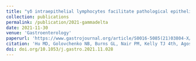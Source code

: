 ```yaml
---
title: "γδ intraepithelial lymphocytes facilitate pathological epithelial cell shedding via CD103-mediated granzyme release."
collection: publications
permalink: /publication/2021-gammadelta
date: 2021-11-30
venue: 'Gastroenterology'
paperurl: 'https://www.gastrojournal.org/article/S0016-5085(21)03804-X/fulltext'
citation: 'Hu MD, Golovchenko NB, Burns GL, Nair PM, Kelly TJ 4th, Agos J, Irani MZ, Soh WS, Zeglinski MR, Lemenze A, Bonder EM, Sandrock I, Prinz I, Granville DJ, Keely S, Watson AJM, Edelblum KL. γδ Intraepithelial Lymphocytes Facilitate Pathological Epithelial Cell Shedding Via CD103-Mediated Granzyme Release. Gastroenterology. 2021 Dec 1:S0016-5085(21)03804-X. doi: 10.1053/j.gastro.2021.11.028. Epub ahead of print. PMID: 34861219.'
doi: doi.org/10.1053/j.gastro.2021.11.028
---
```

